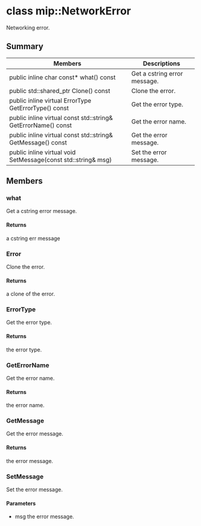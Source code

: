 # class mip::NetworkError 
Networking error.
  
## Summary
 Members                        | Descriptions                                
--------------------------------|---------------------------------------------
public inline char const* what() const  |  Get a cstring error message.
public std::shared_ptr<Error> Clone() const  |  Clone the error.
public inline virtual ErrorType GetErrorType() const  |  Get the error type.
public inline virtual const std::string& GetErrorName() const  |  Get the error name.
public inline virtual const std::string& GetMessage() const  |  Get the error message.
public inline virtual void SetMessage(const std::string& msg)  |  Set the error message.
  
## Members
  
### what
Get a cstring error message.
  
#### Returns
a cstring err message
  
### Error
Clone the error.
  
#### Returns
a clone of the error.
  
### ErrorType
Get the error type.
  
#### Returns
the error type.
  
### GetErrorName
Get the error name.
  
#### Returns
the error name.
  
### GetMessage
Get the error message.
  
#### Returns
the error message.
  
### SetMessage
Set the error message.
  
#### Parameters
* msg the error message.